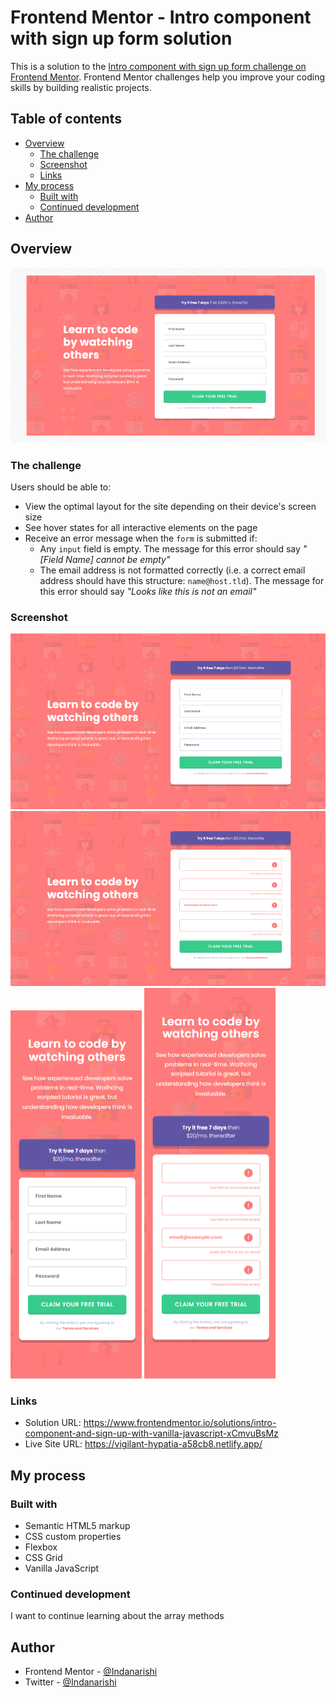 # Frontend Mentor - Intro component with sign up form solution

This is a solution to the [Intro component with sign up form challenge on Frontend Mentor](https://www.frontendmentor.io/challenges/intro-component-with-signup-form-5cf91bd49edda32581d28fd1). Frontend Mentor challenges help you improve your coding skills by building realistic projects. 

## Table of contents

- [Overview](#overview)
  - [The challenge](#the-challenge)
  - [Screenshot](#screenshot)
  - [Links](#links)
- [My process](#my-process)
  - [Built with](#built-with)
  - [Continued development](#continued-development)
- [Author](#author)

## Overview

![](./overview.png)

### The challenge

Users should be able to:

- View the optimal layout for the site depending on their device's screen size
- See hover states for all interactive elements on the page
- Receive an error message when the `form` is submitted if:
  - Any `input` field is empty. The message for this error should say *"[Field Name] cannot be empty"*
  - The email address is not formatted correctly (i.e. a correct email address should have this structure: `name@host.tld`). The message for this error should say *"Looks like this is not an email"*

### Screenshot

![](./screenshot.png)
![](./screenshot-2.png)
![](./screenshot-3.png)
![](./screenshot-4.png)

### Links

- Solution URL: https://www.frontendmentor.io/solutions/intro-component-and-sign-up-with-vanilla-javascript-xCmvuBsMz
- Live Site URL: https://vigilant-hypatia-a58cb8.netlify.app/

## My process

### Built with

- Semantic HTML5 markup
- CSS custom properties
- Flexbox
- CSS Grid
- Vanilla JavaScript

### Continued development

I want to continue learning about the array methods

## Author

- Frontend Mentor - [@Indanarishi](https://www.frontendmentor.io/profile/Indanarishi)
- Twitter - [@Indanarishi](https://www.twitter.com/Indanarishi)
